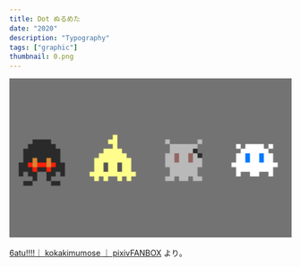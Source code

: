 ```yaml
---
title: Dot ぬるめた
date: "2020"
description: "Typography"
tags: ["graphic"]
thumbnail: 0.png
---
```


![1](./1.png)

[6atu\!\!\!\!｜ kokakimumose ｜ pixivFANBOX](https://kokakimumose.fanbox.cc/posts/1163404)
より。
